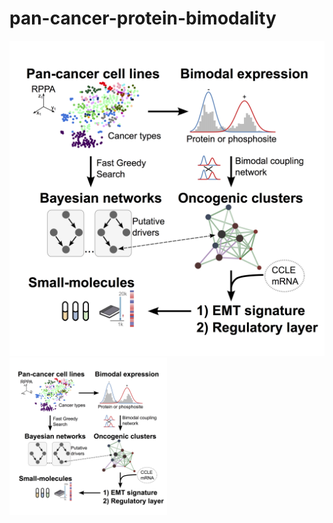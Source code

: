 # pan-cancer-protein-bimodality

![alt text](presentations/intro_minimal.png)
<img src="presentations/intro_minimal.png" width="50%">
